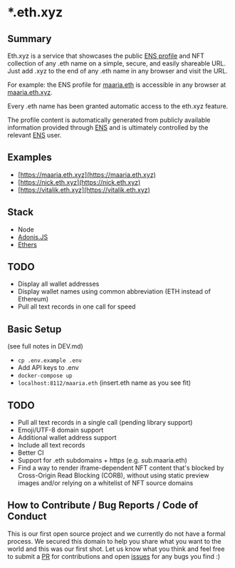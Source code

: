 # *.eth.xyz

## Summary

Eth.xyz is a service that showcases the public [ENS profile](https://ens.domains/) and NFT collection of any .eth name on a simple, secure, and easily shareable URL. Just add .xyz to the end of any .eth name in any browser and visit the URL.

For example: the ENS profile for [maaria.eth](https://app.ens.domains/name/maaria.eth/details) is accessible in any browser at [maaria.eth.xyz](https://maaria.eth.xyz/).

Every .eth name has been granted automatic access to the eth.xyz feature.

The profile content is automatically generated from publicly available information provided through [ENS](https://ens.domains/) and is ultimately controlled by the relevant [ENS](https://ens.domains/) user.

## Examples

* [https://maaria.eth.xyz](https://maaria.eth.xyz)
* [https://nick.eth.xyz](https://nick.eth.xyz)
* [https://vitalik.eth.xyz](https://vitalik.eth.xyz)

## Stack

* Node
* [Adonis.JS](https://adonisjs.com/)
* [Ethers](https://ethers.io)

## TODO

* Display all wallet addresses
* Display wallet names using common abbreviation (ETH instead of Ethereum)
* Pull all text records in one call for speed

## Basic Setup

(see full notes in DEV.md)

* `cp .env.example .env`
* Add API keys to .env
* `docker-compose up`
* `localhost:8112/maaria.eth` (insert.eth name as you see fit)

## TODO

* Pull all text records in a single call (pending library support)
* Emoji/UTF-8 domain support
* Additional wallet address support
* Include all text records
* Better CI
* Support for .eth subdomains + https (e.g. sub.maaria.eth)
* Find a way to render iframe-dependent NFT content that's blocked by Cross-Origin Read Blocking (CORB), without using static preview images and/or relying on a whitelist of NFT source domains

## How to Contribute / Bug Reports / Code of Conduct

This is our first open source project and we currently do not have a formal process. We secured this domain to help you share what you want to the world and this was our first shot. Let us know what you think and feel free to submit a [PR](https://github.com/devdotxyz/eth-xyz/pulls) for contributions and open [issues](https://github.com/devdotxyz/eth-xyz/issues) for any bugs you find :)
